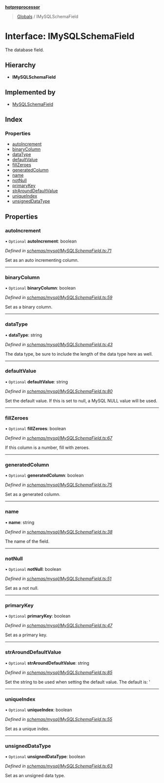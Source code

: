 **[hotpreprocessor](../README.md)**

> [Globals](../globals.md) / IMySQLSchemaField

# Interface: IMySQLSchemaField

The database field.

## Hierarchy

* **IMySQLSchemaField**

## Implemented by

* [MySQLSchemaField](../classes/mysqlschemafield.md)

## Index

### Properties

* [autoIncrement](imysqlschemafield.md#autoincrement)
* [binaryColumn](imysqlschemafield.md#binarycolumn)
* [dataType](imysqlschemafield.md#datatype)
* [defaultValue](imysqlschemafield.md#defaultvalue)
* [fillZeroes](imysqlschemafield.md#fillzeroes)
* [generatedColumn](imysqlschemafield.md#generatedcolumn)
* [name](imysqlschemafield.md#name)
* [notNull](imysqlschemafield.md#notnull)
* [primaryKey](imysqlschemafield.md#primarykey)
* [strAroundDefaultValue](imysqlschemafield.md#strarounddefaultvalue)
* [uniqueIndex](imysqlschemafield.md#uniqueindex)
* [unsignedDataType](imysqlschemafield.md#unsigneddatatype)

## Properties

### autoIncrement

• `Optional` **autoIncrement**: boolean

*Defined in [schemas/mysql/MySQLSchemaField.ts:71](https://github.com/OurFreeLight/HotPreprocessor/blob/086eb28/src/schemas/mysql/MySQLSchemaField.ts#L71)*

Set as an auto incrementing column.

___

### binaryColumn

• `Optional` **binaryColumn**: boolean

*Defined in [schemas/mysql/MySQLSchemaField.ts:59](https://github.com/OurFreeLight/HotPreprocessor/blob/086eb28/src/schemas/mysql/MySQLSchemaField.ts#L59)*

Set as a binary column.

___

### dataType

•  **dataType**: string

*Defined in [schemas/mysql/MySQLSchemaField.ts:43](https://github.com/OurFreeLight/HotPreprocessor/blob/086eb28/src/schemas/mysql/MySQLSchemaField.ts#L43)*

The data type, be sure to include the length of the
data type here as well.

___

### defaultValue

• `Optional` **defaultValue**: string

*Defined in [schemas/mysql/MySQLSchemaField.ts:80](https://github.com/OurFreeLight/HotPreprocessor/blob/086eb28/src/schemas/mysql/MySQLSchemaField.ts#L80)*

Set the default value. If this is set to null, a
MySQL NULL value will be used.

___

### fillZeroes

• `Optional` **fillZeroes**: boolean

*Defined in [schemas/mysql/MySQLSchemaField.ts:67](https://github.com/OurFreeLight/HotPreprocessor/blob/086eb28/src/schemas/mysql/MySQLSchemaField.ts#L67)*

If this column is a number, fill with zeroes.

___

### generatedColumn

• `Optional` **generatedColumn**: boolean

*Defined in [schemas/mysql/MySQLSchemaField.ts:75](https://github.com/OurFreeLight/HotPreprocessor/blob/086eb28/src/schemas/mysql/MySQLSchemaField.ts#L75)*

Set as a generated column.

___

### name

•  **name**: string

*Defined in [schemas/mysql/MySQLSchemaField.ts:38](https://github.com/OurFreeLight/HotPreprocessor/blob/086eb28/src/schemas/mysql/MySQLSchemaField.ts#L38)*

The name of the field.

___

### notNull

• `Optional` **notNull**: boolean

*Defined in [schemas/mysql/MySQLSchemaField.ts:51](https://github.com/OurFreeLight/HotPreprocessor/blob/086eb28/src/schemas/mysql/MySQLSchemaField.ts#L51)*

Set as a not null.

___

### primaryKey

• `Optional` **primaryKey**: boolean

*Defined in [schemas/mysql/MySQLSchemaField.ts:47](https://github.com/OurFreeLight/HotPreprocessor/blob/086eb28/src/schemas/mysql/MySQLSchemaField.ts#L47)*

Set as a primary key.

___

### strAroundDefaultValue

• `Optional` **strAroundDefaultValue**: string

*Defined in [schemas/mysql/MySQLSchemaField.ts:85](https://github.com/OurFreeLight/HotPreprocessor/blob/086eb28/src/schemas/mysql/MySQLSchemaField.ts#L85)*

Set the string to be used when setting the default
value. The default is: '

___

### uniqueIndex

• `Optional` **uniqueIndex**: boolean

*Defined in [schemas/mysql/MySQLSchemaField.ts:55](https://github.com/OurFreeLight/HotPreprocessor/blob/086eb28/src/schemas/mysql/MySQLSchemaField.ts#L55)*

Set as a unique index.

___

### unsignedDataType

• `Optional` **unsignedDataType**: boolean

*Defined in [schemas/mysql/MySQLSchemaField.ts:63](https://github.com/OurFreeLight/HotPreprocessor/blob/086eb28/src/schemas/mysql/MySQLSchemaField.ts#L63)*

Set as an unsigned data type.
